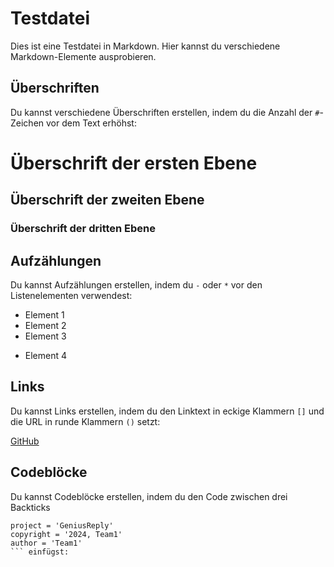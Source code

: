 # Testdatei

Dies ist eine Testdatei in Markdown. Hier kannst du verschiedene Markdown-Elemente ausprobieren.

## Überschriften

Du kannst verschiedene Überschriften erstellen, indem du die Anzahl der `#`-Zeichen vor dem Text erhöhst:

# Überschrift der ersten Ebene
## Überschrift der zweiten Ebene
### Überschrift der dritten Ebene

## Aufzählungen

Du kannst Aufzählungen erstellen, indem du `-` oder `*` vor den Listenelementen verwendest:

- Element 1
- Element 2
- Element 3
* Element 4

## Links

Du kannst Links erstellen, indem du den Linktext in eckige Klammern `[]` und die URL in runde Klammern `()` setzt:

[GitHub](https://github.com)

## Codeblöcke

Du kannst Codeblöcke erstellen, indem du den Code zwischen drei Backticks 
``` 
project = 'GeniusReply'
copyright = '2024, Team1'
author = 'Team1'
``` einfügst:
